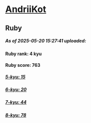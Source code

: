 # [AndriiKot](https://www.codewars.com/users/AndriiKot) 
## Ruby

##### As of 2025-05-20 15:27:41 uploaded:

#### Ruby rank: 4 kyu

#### Ruby score: 763

##### [5-kyu: 15](https://github.com/AndriiKot/Ruby__CodeWars/tree/main/kyu-5)

##### [6-kyu: 20](https://github.com/AndriiKot/Ruby__CodeWars/tree/main/kyu-6)

##### [7-kyu: 44](https://github.com/AndriiKot/Ruby__CodeWars/tree/main/kyu-7)

##### [8-kyu: 78](https://github.com/AndriiKot/Ruby__CodeWars/tree/main/kyu-8)

